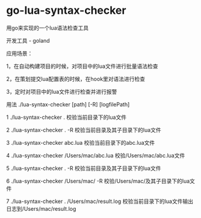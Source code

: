 # go-lua-syntax-checker
用go来实现的一个lua语法检查工具

开发工具 - goland

应用场景：

1，在自动构建项目的时候，对项目中的lua文件进行批量语法检查

2，在策划提交lua配置表的时候，在hook里对语法进行检查

3，定时对项目中的lua文件进行检查并进行报警

用法 ./lua-syntax-checker [path] [-R] [logfilePath]

1  ./lua-syntax-checker .  校验当前目录下的lua文件

2  ./lua-syntax-checker . -R 校验当前目录及其子目录下的lua文件

3  ./lua-syntax-checker abc.lua  校验当前目录下的abc.lua文件

4  ./lua-syntax-checker /Users/mac/abc.lua  校验/Users/mac/abc.lua文件

5  ./lua-syntax-checker . -R 校验当前目录及其子目录下的lua文件

6  ./lua-syntax-checker /Users/mac/ -R 校验/Users/mac/及其子目录下的lua文件

7  ./lua-syntax-checker .  /Users/mac/result.log 校验当前目录下的lua文件输出日志到/Users/mac/result.log
